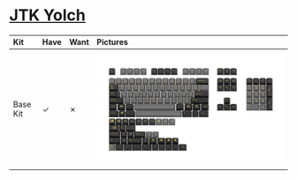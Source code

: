 # [JTK Yolch](https://geekhack.org/index.php?topic=95402.0)

| Kit                                   | Have    | Want    | Pictures |
| :-------------------------------------| :------ | :------ | :------- |
| Base Kit                              |    ✓    |    ✗    | ![](https://raw.githubusercontent.com/barnumbirr/keysets/master/doc/jtk_yolch/jtk_yolch_base_kit.png) |


